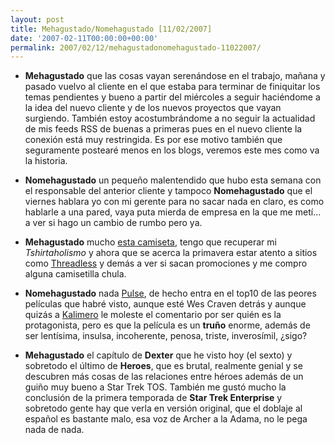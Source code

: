 ```yaml
---
layout: post
title: Mehagustado/Nomehagustado [11/02/2007]
date: '2007-02-11T00:00:00+00:00'
permalink: 2007/02/12/mehagustadonomehagustado-11022007/
---
```

- <span style="font-weight:bold;">Mehagustado</span> que las cosas vayan serenándose en el trabajo, mañana y pasado vuelvo al cliente en el que estaba para terminar de finiquitar los temas pendientes y bueno a partir del miércoles a seguir haciéndome a la idea del nuevo cliente y de los nuevos proyectos que vayan surgiendo. También estoy acostumbrándome a no seguir la actualidad de mis feeds RSS de buenas a primeras pues en el nuevo cliente la conexión está muy restringida. Es por ese motivo también que seguramente postearé menos en los blogs, veremos este mes como va la historia.

- <span style="font-weight:bold;">Nomehagustado</span> un pequeño malentendido que hubo esta semana con el responsable del anterior cliente y tampoco <span style="font-weight:bold;">Nomehagustado</span> que el viernes hablara yo con mi gerente para no sacar nada en claro, es como hablarle a una pared, vaya puta mierda de empresa en la que me metí... a ver si hago un cambio de rumbo pero ya.

- <span style="font-weight:bold;">Mehagustado</span> mucho <a href="http://uneasysilence.com/archive/2007/02/9574/">esta camiseta</a>, tengo que recuperar mi <span style="font-style:italic;">Tshirtaholismo</span> y ahora que se acerca la primavera estar atento a sitios como <a href="http://threadless.com">Threadless</a> y demás a ver si sacan promociones y me compro alguna camisetilla chula.

- <span style="font-weight:bold;">Nomehagustado</span> nada <a href="http://www.imdb.com/title/tt0454919/">Pulse</a>, de hecho entra en el top10 de las peores películas que habré visto, aunque esté Wes Craven detrás y aunque quizás a <a href="http://kalimerozone.blogspot.com">Kalimero</a> le moleste el comentario por ser quién es la protagonista, pero es que la película es un <span style="font-weight:bold;">truño</span> enorme, además de ser lentísima, insulsa, incoherente, penosa, triste, inverosímil, ¿sigo?

- <span style="font-weight:bold;">Mehagustado</span> el capítulo de <span style="font-weight:bold;">Dexter</span> que he visto hoy (el sexto) y sobretodo el último de <span style="font-weight:bold;">Heroes</span>, que es brutal, realmente genial y se descubren más cosas de las relaciones entre héroes además de un guiño muy bueno a Star Trek TOS. También me gustó mucho la conclusión de la primera temporada de <span style="font-weight:bold;">Star Trek Enterprise</span> y sobretodo gente hay que verla en versión original, que el doblaje al español es bastante malo, esa voz de Archer a la Adama, no le pega nada de nada.

